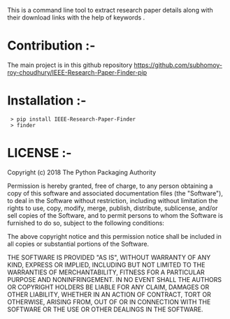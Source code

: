 This is a command line tool to extract research paper details along with their download links with the help of keywords . 

# Contribution :- 
The main project is in this github  repository 
https://github.com/subhomoy-roy-choudhury/IEEE-Research-Paper-Finder-pip

# Installation :-
```
 > pip install IEEE-Research-Paper-Finder 
 > finder
```

# LICENSE :- 

Copyright (c) 2018 The Python Packaging Authority

Permission is hereby granted, free of charge, to any person obtaining a copy
of this software and associated documentation files (the "Software"), to deal
in the Software without restriction, including without limitation the rights
to use, copy, modify, merge, publish, distribute, sublicense, and/or sell
copies of the Software, and to permit persons to whom the Software is
furnished to do so, subject to the following conditions:

The above copyright notice and this permission notice shall be included in all
copies or substantial portions of the Software.

THE SOFTWARE IS PROVIDED "AS IS", WITHOUT WARRANTY OF ANY KIND, EXPRESS OR
IMPLIED, INCLUDING BUT NOT LIMITED TO THE WARRANTIES OF MERCHANTABILITY,
FITNESS FOR A PARTICULAR PURPOSE AND NONINFRINGEMENT. IN NO EVENT SHALL THE
AUTHORS OR COPYRIGHT HOLDERS BE LIABLE FOR ANY CLAIM, DAMAGES OR OTHER
LIABILITY, WHETHER IN AN ACTION OF CONTRACT, TORT OR OTHERWISE, ARISING FROM,
OUT OF OR IN CONNECTION WITH THE SOFTWARE OR THE USE OR OTHER DEALINGS IN THE
SOFTWARE.
